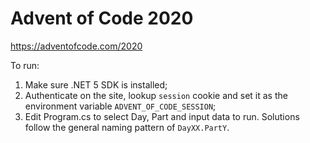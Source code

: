 # Advent of Code 2020

https://adventofcode.com/2020

To run: 
1. Make sure .NET 5 SDK is installed;
2. Authenticate on the site, lookup `session` cookie and set it as the environment variable `ADVENT_OF_CODE_SESSION`;
3. Edit Program.cs to select Day, Part and input data to run. Solutions follow the general naming pattern of `DayXX.PartY`.
